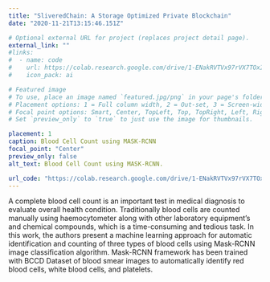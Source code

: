```yaml
---
title: "SliveredChain: A Storage Optimized Private Blockchain"
date: "2020-11-21T13:15:46.151Z"

# Optional external URL for project (replaces project detail page).
external_link: ""
#links:
#  - name: code
#    url: https://colab.research.google.com/drive/1-ENakRVTVx97rVX7TOxILdlzvQfxVpQF?usp=sharing
#    icon_pack: ai

# Featured image
# To use, place an image named `featured.jpg/png` in your page's folder.
# Placement options: 1 = Full column width, 2 = Out-set, 3 = Screen-width
# Focal point options: Smart, Center, TopLeft, Top, TopRight, Left, Right, BottomLeft, Bottom, BottomRight
# Set `preview_only` to `true` to just use the image for thumbnails.

placement: 1
caption: Blood Cell Count using MASK-RCNN
focal_point: "Center"
preview_only: false
alt_text: Blood Cell Count using MASK-RCNN.

url_code: "https://colab.research.google.com/drive/1-ENakRVTVx97rVX7TOxILdlzvQfxVpQF?usp=sharing"
---
```


<!--StartFragment-->

A complete blood cell count is an important test in medical diagnosis to evaluate overall health condition. Traditionally blood cells are counted manually using haemocytometer along with other laboratory equipment’s and chemical compounds, which is a time-consuming and tedious task. In this work, the authors present a machine learning approach for automatic identification and counting of three types of blood cells using Mask-RCNN image classification algorithm. Mask-RCNN framework has been trained with BCCD Dataset of blood smear images to automatically identify red blood cells, white blood cells, and platelets.

<!--EndFragment-->
